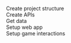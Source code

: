 
<br>
Create project structure <br>
Create APIs<br>
Get data <br>
Setup web app<br>
Setup game interactions <br>



